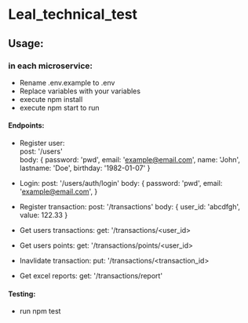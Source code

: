 # Leal_technical_test

## Usage:
### in each microservice:
- Rename .env.example to .env
- Replace variables with your variables
- execute npm install
- execute npm start to run
#### Endpoints:

- Register user:  
post: '/users'  
body: { 
    password: 'pwd',
    email: 'example@email.com',
    name: 'John',
    lastname: 'Doe',
    birthday: '1982-01-07'
  }

- Login:
post: '/users/auth/login'
body: {
  password: 'pwd',
  email: 'example@email.com',
}

- Register transaction:
post: '/transactions'
body: {
  user_id: 'abcdfgh',
  value: 122.33
}

- Get users transactions:
get: '/transactions/<user_id>

- Get users points:
get: '/transactions/points/<user_id>

- Inavlidate transaction:
put: '/transactions/<transaction_id>

- Get excel reports:
get: '/transactions/report'

#### Testing:
- run npm test
